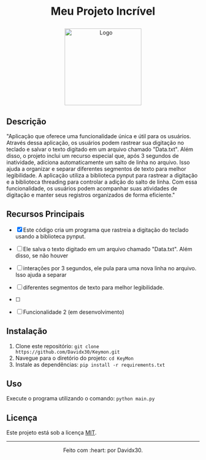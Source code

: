 # <p align="center"> Meu Projeto Incrível </p>
<p align="center">
  <img src="https://discord.com/channels/1002426335597166612/1002426335597166615/1140605788096831518" alt="Logo" width="200" height="200">
</p>

## Descrição
"Aplicação que oferece uma funcionalidade única e útil para os usuários.
Através dessa aplicação, os usuários podem rastrear sua digitação no teclado e salvar o texto digitado em um arquivo chamado "Data.txt". 
Além disso, o projeto inclui um recurso especial que, após 3 segundos de inatividade, adiciona automaticamente um salto de linha no arquivo. 
Isso ajuda a organizar e separar diferentes segmentos de texto para melhor legibilidade.
A aplicação utiliza a biblioteca pynput para rastrear a digitação e a biblioteca threading para controlar a adição do salto de linha. 
Com essa funcionalidade, os usuários podem acompanhar suas atividades de digitação e manter seus registros organizados de forma eficiente."

## Recursos Principais
- [x] Este código cria um programa que rastreia a digitação do teclado usando a biblioteca pynput.
- [ ] Ele salva o texto digitado em um arquivo chamado "Data.txt". Além disso, se não houver
- [ ] interações por 3 segundos, ele pula para uma nova linha no arquivo. Isso ajuda a separar
- [ ] diferentes segmentos de texto para melhor legibilidade.
- [ ] 
- [ ] Funcionalidade 2 (em desenvolvimento)



## Instalação
1. Clone este repositório: `git clone https://github.com/Davidx30/Keymon.git`
2. Navegue para o diretório do projeto: `cd KeyMon`
3. Instale as dependências: `pip install -r requirements.txt`

## Uso
Execute o programa utilizando o comando: `python main.py`



## Licença
Este projeto está sob a licença [MIT](LICENSE).

---

<p align="center">
Feito com :heart: por Davidx30.
</p>
